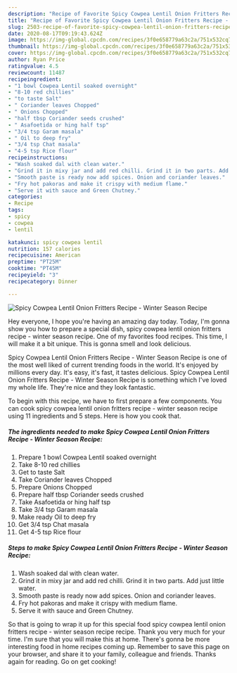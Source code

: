 ```yaml
---
description: "Recipe of Favorite Spicy Cowpea Lentil Onion Fritters Recipe - Winter Season Recipe"
title: "Recipe of Favorite Spicy Cowpea Lentil Onion Fritters Recipe - Winter Season Recipe"
slug: 2503-recipe-of-favorite-spicy-cowpea-lentil-onion-fritters-recipe-winter-season-recipe
date: 2020-08-17T09:19:43.624Z
image: https://img-global.cpcdn.com/recipes/3f0e658779a63c2a/751x532cq70/spicy-cowpea-lentil-onion-fritters-recipe-winter-season-recipe-recipe-main-photo.jpg
thumbnail: https://img-global.cpcdn.com/recipes/3f0e658779a63c2a/751x532cq70/spicy-cowpea-lentil-onion-fritters-recipe-winter-season-recipe-recipe-main-photo.jpg
cover: https://img-global.cpcdn.com/recipes/3f0e658779a63c2a/751x532cq70/spicy-cowpea-lentil-onion-fritters-recipe-winter-season-recipe-recipe-main-photo.jpg
author: Ryan Price
ratingvalue: 4.5
reviewcount: 11487
recipeingredient:
- "1 bowl Cowpea Lentil soaked overnight"
- "8-10 red chillies"
- "to taste Salt"
- " Coriander leaves Chopped"
- " Onions Chopped"
- "half tbsp Coriander seeds crushed"
- " Asafoetida or hing half tsp"
- "3/4 tsp Garam masala"
- " Oil to deep fry"
- "3/4 tsp Chat masala"
- "4-5 tsp Rice flour"
recipeinstructions:
- "Wash soaked dal with clean water."
- "Grind it in mixy jar and add red chilli. Grind it in two parts. Add just little water."
- "Smooth paste is ready now add spices. Onion and coriander leaves."
- "Fry hot pakoras and make it crispy with medium flame."
- "Serve it with sauce and Green Chutney."
categories:
- Recipe
tags:
- spicy
- cowpea
- lentil

katakunci: spicy cowpea lentil 
nutrition: 157 calories
recipecuisine: American
preptime: "PT25M"
cooktime: "PT45M"
recipeyield: "3"
recipecategory: Dinner

---
```



![Spicy Cowpea Lentil Onion Fritters Recipe - Winter Season Recipe](https://img-global.cpcdn.com/recipes/3f0e658779a63c2a/751x532cq70/spicy-cowpea-lentil-onion-fritters-recipe-winter-season-recipe-recipe-main-photo.jpg)

Hey everyone, I hope you're having an amazing day today. Today, I'm gonna show you how to prepare a special dish, spicy cowpea lentil onion fritters recipe - winter season recipe. One of my favorites food recipes. This time, I will make it a bit unique. This is gonna smell and look delicious.

Spicy Cowpea Lentil Onion Fritters Recipe - Winter Season Recipe is one of the most well liked of current trending foods in the world. It's enjoyed by millions every day. It's easy, it's fast, it tastes delicious. Spicy Cowpea Lentil Onion Fritters Recipe - Winter Season Recipe is something which I've loved my whole life. They're nice and they look fantastic.




To begin with this recipe, we have to first prepare a few components. You can cook spicy cowpea lentil onion fritters recipe - winter season recipe using 11 ingredients and 5 steps. Here is how you cook that.

<!--inarticleads1-->

##### The ingredients needed to make Spicy Cowpea Lentil Onion Fritters Recipe - Winter Season Recipe:

1. Prepare 1 bowl Cowpea Lentil soaked overnight
1. Take 8-10 red chillies
1. Get to taste Salt
1. Take  Coriander leaves Chopped
1. Prepare  Onions Chopped
1. Prepare half tbsp Coriander seeds crushed
1. Take  Asafoetida or hing half tsp
1. Take 3/4 tsp Garam masala
1. Make ready  Oil to deep fry
1. Get 3/4 tsp Chat masala
1. Get 4-5 tsp Rice flour




<!--inarticleads2-->

##### Steps to make Spicy Cowpea Lentil Onion Fritters Recipe - Winter Season Recipe:

1. Wash soaked dal with clean water.
1. Grind it in mixy jar and add red chilli. Grind it in two parts. Add just little water.
1. Smooth paste is ready now add spices. Onion and coriander leaves.
1. Fry hot pakoras and make it crispy with medium flame.
1. Serve it with sauce and Green Chutney.




So that is going to wrap it up for this special food spicy cowpea lentil onion fritters recipe - winter season recipe recipe. Thank you very much for your time. I'm sure that you will make this at home. There's gonna be more interesting food in home recipes coming up. Remember to save this page on your browser, and share it to your family, colleague and friends. Thanks again for reading. Go on get cooking!
